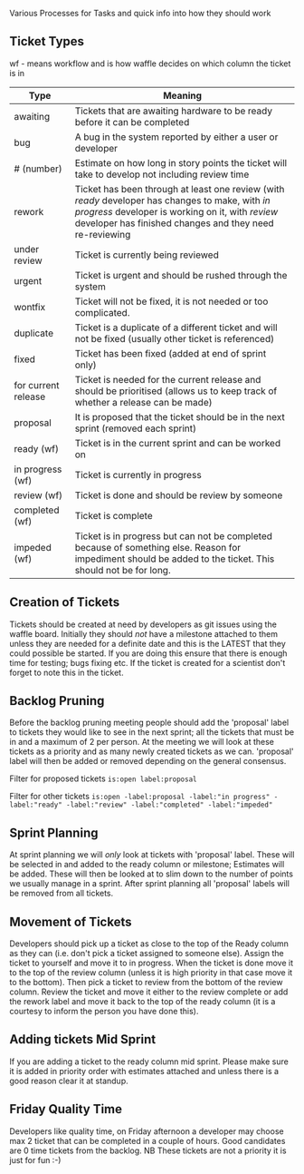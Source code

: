 Various Processes for Tasks and quick info into how they should work

## Ticket Types

wf - means workflow and is how waffle decides on which column the ticket is in

Type   | Meaning
------ | -------
awaiting | Tickets that are awaiting hardware to be ready before it can be completed
bug    | A bug in the system reported by either a user or developer
# (number) | Estimate on how long in story points the ticket will take to develop not including review time
rework | Ticket has been through at least one review (with *ready* developer has changes to make, with *in progress* developer is working on it, with *review* developer has finished changes and they need re-reviewing
under review | Ticket is currently being reviewed
urgent | Ticket is urgent and should be rushed through the system
wontfix | Ticket will not be fixed, it is not needed or too complicated.
duplicate | Ticket is a duplicate of a different ticket and will not be fixed (usually other ticket is referenced)
fixed | Ticket has been fixed (added at end of sprint only)
for current release | Ticket is needed for the current release and should be prioritised (allows us to keep track of whether a release can be made)
proposal | It is proposed that the ticket should be in the next sprint (removed each sprint)
ready (wf) | Ticket is in the current sprint and can be worked on
in progress (wf) | Ticket is currently in progress
review (wf) | Ticket is done and should be review by someone
completed (wf) | Ticket is complete
impeded (wf) | Ticket is in progress but can not be completed because of something else. Reason for impediment should be added to the ticket. This should not be for long.

## Creation of Tickets

Tickets should be created at need by developers as git issues using the waffle board. Initially they should *not* have a milestone attached to them unless they are needed for a definite date and this is the LATEST that they could possible be started. If you are doing this ensure that there is enough time for testing; bugs fixing etc. If the ticket is created for a scientist don't forget to note this in the ticket.

## Backlog Pruning

Before the backlog pruning meeting people should add the 'proposal' label to tickets they would like to see in the next sprint; all the tickets that must be in and a maximum of 2 per person. At the meeting we will look at these tickets as a priority and as many newly created tickets as we can. 'proposal' label will then be added or removed depending on the general consensus.

Filter for proposed tickets `is:open label:proposal`

Filter for other tickets `is:open -label:proposal -label:"in progress" -label:"ready" -label:"review" -label:"completed" -label:"impeded"`

## Sprint Planning

At sprint planning we will *only* look at tickets with 'proposal' label. These will be selected in and added to the ready column or milestone; Estimates will be added. These will then be looked at to slim down to the number of points we usually manage in a sprint. After sprint planning all 'proposal' labels will be removed from all tickets.

## Movement of Tickets

Developers should pick up a ticket as close to the top of the Ready column as they can (i.e. don't pick a ticket assigned to someone else). Assign the ticket to yourself and move it to in progress. When the ticket is done move it to the top of the review column (unless it is high priority in that case move it to the bottom). Then pick a ticket to review from the bottom of the review column. Review the ticket and move it either to the review complete or add the rework label and move it back to the top of the ready column (it is a courtesy to inform the person you have done this).

## Adding tickets Mid Sprint

If you are adding a ticket to the ready column mid sprint. Please make sure it is added in priority order with estimates attached and unless there is a good reason clear it at standup.

## Friday Quality Time

Developers like quality time, on Friday afternoon a developer may choose max 2 ticket that can be completed in a couple of hours. Good candidates are 0 time tickets from the backlog. NB These tickets are not a priority it is just for fun :-)
